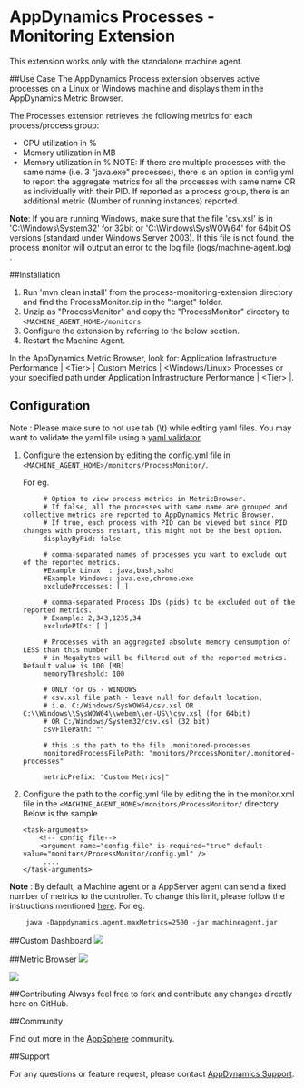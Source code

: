 # AppDynamics Processes - Monitoring Extension

This extension works only with the standalone machine agent.

##Use Case
The AppDynamics Process extension observes active processes on a Linux or Windows machine and displays them in the AppDynamics Metric Browser.

The Processes extension retrieves the following metrics for each process/process group:

-   CPU utilization in %
-   Memory utilization in MB
-   Memory utilization in %
NOTE: If there are multiple processes with the same name (i.e. 3 "java.exe" processes), there is an option in config.yml to report the aggregate metrics for all the processes with same name OR as individually with their PID. If reported as a process group, there is an additional metric (Number of running instances) reported.

**Note**: If you are running Windows,  make sure that the file 'csv.xsl' is in 'C:\Windows\System32' for 32bit or 'C:\Windows\SysWOW64' for 64bit OS versions (standard under Windows Server 2003).
If this file is not found, the process monitor will output an error to the log file (logs/machine-agent.log) .


##Installation
1. Run 'mvn clean install' from the process-monitoring-extension directory and find the ProcessMonitor.zip in the "target" folder.
2. Unzip as "ProcessMonitor" and copy the "ProcessMonitor" directory to `<MACHINE_AGENT_HOME>/monitors`
3. Configure the extension by referring to the below section.
4. Restart the Machine Agent.

In the AppDynamics Metric Browser, look for: Application Infrastructure Performance  | \<Tier\> | Custom Metrics | \<Windows/Linux\> Processes
or your specified path under Application Infrastructure Performance  | \<Tier\> |.

## Configuration ##
Note : Please make sure to not use tab (\t) while editing yaml files. You may want to validate the yaml file using a [yaml validator](http://yamllint.com/)

1. Configure the extension by editing the config.yml file in `<MACHINE_AGENT_HOME>/monitors/ProcessMonitor/`.

   For eg.
   ```
        # Option to view process metrics in MetricBrowser.
        # If false, all the processes with same name are grouped and collective metrics are reported to AppDynamics Metric Browser.
        # If true, each process with PID can be viewed but since PID changes with process restart, this might not be the best option.
        displayByPid: false

        # comma-separated names of processes you want to exclude out of the reported metrics.
        #Example Linux  : java,bash,sshd
        #Example Windows: java.exe,chrome.exe
        excludeProcesses: [ ]

        # comma-separated Process IDs (pids) to be excluded out of the reported metrics.
        # Example: 2,343,1235,34
        excludePIDs: [ ]

        # Processes with an aggregated absolute memory consumption of LESS than this number
        # in Megabytes will be filtered out of the reported metrics. Default value is 100 [MB]
        memoryThreshold: 100

        # ONLY for OS - WINDOWS
        # csv.xsl file path - leave null for default location,
        # i.e. C:/Windows/SysWOW64/csv.xsl OR C:\\Windows\\SysWOW64\\webem\\en-US\\csv.xsl (for 64bit)
        # OR C:/Windows/System32/csv.xsl (32 bit)
        csvFilePath: ""

        # this is the path to the file .monitored-processes
        monitoredProcessFilePath: "monitors/ProcessMonitor/.monitored-processes"

        metricPrefix: "Custom Metrics|"

   ```

3. Configure the path to the config.yml file by editing the <task-arguments> in the monitor.xml file in the `<MACHINE_AGENT_HOME>/monitors/ProcessMonitor/` directory. Below is the sample

     ```
     <task-arguments>
         <!-- config file-->
         <argument name="config-file" is-required="true" default-value="monitors/ProcessMonitor/config.yml" />
          ....
     </task-arguments>
    ```


**Note** : By default, a Machine agent or a AppServer agent can send a fixed number of metrics to the controller. To change this limit, please follow the instructions mentioned [here](http://docs.appdynamics.com/display/PRO14S/Metrics+Limits).
For eg.  
```    
    java -Dappdynamics.agent.maxMetrics=2500 -jar machineagent.jar
```

##Custom Dashboard
![](http://appsphere.appdynamics.com/t5/image/serverpage/image-id/95i5C555106398901A2/image-size/original?v=mpbl-1&px=-1)

##Metric Browser
![](http://appsphere.appdynamics.com/t5/image/serverpage/image-id/93iED3BE531B3AE0FFC/image-size/original?v=mpbl-1&px=-1)

![](http://appsphere.appdynamics.com/t5/image/serverpage/image-id/97iCA9AA07958232EAD/image-size/original?v=mpbl-1&px=-1)


##Contributing
Always feel free to fork and contribute any changes directly here on GitHub.

##Community

Find out more in the [AppSphere](http://appsphere.appdynamics.com/t5/Extensions/Process-Monitoring-Extension/idi-p/1069) community.

##Support

For any questions or feature request, please contact [AppDynamics Support](mailto:help@appdynamics.com).
